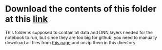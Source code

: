 # Download the contents of this folder at this [link](https://figshare.com/articles/common_repns_production_recognition_data/4503092)

This folder is supposed to contain all data and DNN layers needed for the notebook to run, but since they are too big for github, you need to manually download all files from [this page](https://figshare.com/articles/common_repns_production_recognition_data/4503092) and unzip them in this directory.